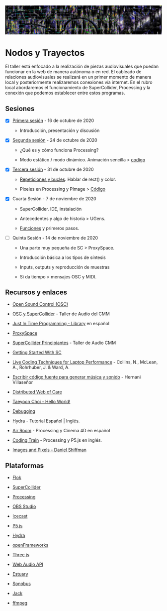 ![portada](https://github.com/EmilioOcelotl/nodos-y-trayectos/blob/main/img/nodos.jpg)

# Nodos y Trayectos

El taller está enfocado a la realización de piezas audiovisuales que puedan funcionar en la web de manera autónoma o en red. El cableado de relaciones audiovisuales se realizará en un primer momento de manera local y posteriormente realizaremos conexiones vía internet. En el rubro local abordaremos el funcionamiento de SuperCollider, Processing y la conexión que podemos establecer entre estos programas.

## Sesiones 

- [x] [Primera sesión](https://github.com/EmilioOcelotl/nodos-y-trayectos/blob/main/primeraSesion/README.md) - 16 de octubre de 2020

  - Introducción, presentación y discusión 

- [x] [Segunda sesión](https://github.com/EmilioOcelotl/nodos-y-trayectos/blob/main/segundaSesion/README.md) - 24 de octubre de 2020

  - ¿Qué es y cómo funciona Processing?

  - Modo estático / modo dinámico. Animación sencilla > [codigo](https://gist.github.com/EmilioOcelotl/d382e19b1c5f4a962cf3cac7b85ef975)

- [x] [Tercera sesión](https://github.com/EmilioOcelotl/nodos-y-trayectos/blob/main/terceraSesion/README.md) - 31 de octubre de 2020

  - [Repeticiones y bucles](https://gist.github.com/EmilioOcelotl/6a2fb62fdacc1d187bb0ecccbae2c68f). Hablar de rect() y color.   

  - Pixeles en Processing y PImage > [Código](https://gist.github.com/EmilioOcelotl/5f1c94561a46fea5fbf2b00ee68e3b28)   

- [x] Cuarta Sesión - 7 de noviembre de 2020

  - SuperCollider. IDE, instalación 

  - Antecedentes y algo de historia > UGens.

  - [Funciones](http://doc.sccode.org/Tutorials/Getting-Started/04-Functions-and-Other-Functionality.html) y primeros pasos.

- [ ] Quinta Sesión - 14 de noviembre de 2020

  - Una parte muy pequeña de SC > ProxySpace.

  - Introducción básica a los tipos de síntesis

  - Inputs, outputs y reproducción de muestras

  - Si da tiempo > mensajes OSC y MIDI.  

## Recursos y enlaces

- [Open Sound Control (OSC)](http://opensoundcontrol.org/introduction-osc)

- [OSC y SuperCollider](http://cmm.cenart.gob.mx/tallerdeaudio/cursos/cursocollider/curso_intermedios/Clase%2015.html) - Taller de Audio del CMM

- [Just In Time Programming - Library](http://cmm.cenart.gob.mx/tallerdeaudio/actividades/sesioneslivecoding/sesioneslivecoding/jitlib.pdf) en español 

- [ProxySpace](http://doc.sccode.org/Classes/ProxySpace.html)

- [SuperCollider Principiantes](http://cmm.cenart.gob.mx/tallerdeaudio/cursos/cursocollider/textos/curso%20de%20supercollider%20principiantes.pdf) - Taller de Audio CMM 

- [Getting Started With SC](http://doc.sccode.org/Tutorials/Getting-Started/00-Getting-Started-With-SC.html)

- [Live Coding Techniques for Laptop Performance](https://composerprogrammer.com/research/livecoding.pdf) - Collins, N., McLean, A., Rohrhuber, J. & Ward, A. 

- [Escribir código fuente para generar música y sonido](http://europia.org/cac6/CAC-Pdf/31-CAC6_paper_25.pdf) - Hernani Villaseñor 

- [Distributed Web of Care](http://distributedweb.care/)

- [Taeyoon Choi - Hello World!](http://avant.org/project/hello-world/)

- [Debugging](https://p5js.org/learn/debugging.html) 

- [Hydra](https://github.com/jac307/HydraTutorial) - Tutorial Español | Inglés. 

- [Air Room](https://www.youtube.com/c/Airroom/videos) - Processing y Cinema 4D en español 

- [Coding Train](https://www.youtube.com/c/TheCodingTrain/videos) - Processing y P5.js en inglés.

- [Images and Pixels - Daniel Shiffman](https://www.processing.org/tutorials/pixels/)

## Plataformas 

- [Flok](https://github.com/munshkr/flok)

- [SuperCollider](https://supercollider.github.io/)

- [Processing](https://processing.org/)

- [OBS Studio](https://obsproject.com/es)

- [Icecast](https://icecast.org/)

- [P5.js](https://p5js.org/es/)

- [Hydra](https://github.com/ojack/hydra)

- [openFrameworks](https://openframeworks.cc/)

- [Three.js](https://openframeworks.cc/)

- [Web Audio API](https://developer.mozilla.org/es/docs/Web_Audio_API)

- [Estuary](https://estuary.mcmaster.ca/) 

- [Sonobus](https://sonobus.net) 

- [Jack](https://jackaudio.org/) 

- [ffmpeg](https://ffmpeg.org/) 

